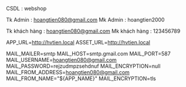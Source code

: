 CSDL : webshop

Tk  Admin :  hoangtien080@gmail.com	
Mk Admin : hoangtien2000

Tk khách hàng  : hoangtien080@gmail.com	
Mk khách hàng : 123456789

APP_URL=http://hvtien.local
ASSET_URL=http://hvtien.local


MAIL_MAILER=smtp
MAIL_HOST=smtp.gmail.com
MAIL_PORT=587
MAIL_USERNAME=hoangtien080@gmail.com
MAIL_PASSWORD=rejzudmpzsehdnuf
MAIL_ENCRYPTION=null
MAIL_FROM_ADDRESS=hoangtien080@gmail.com
MAIL_FROM_NAME="${APP_NAME}"
MAIL_ENCRYPTION=tls
